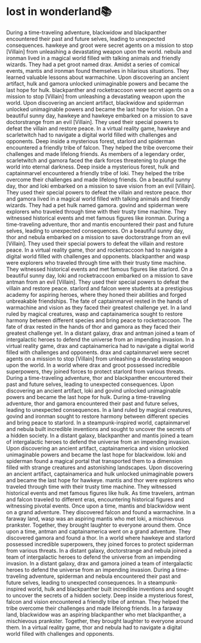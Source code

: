 # lost in wonderland:books:

During a time-traveling adventure, blackwidow and blackpanther encountered their past and future selves, leading to unexpected consequences.
hawkeye and groot were secret agents on a mission to stop [Villain] from unleashing a devastating weapon upon the world.
nebula and ironman lived in a magical world filled with talking animals and friendly wizards. They had a pet groot named drax.
Amidst a series of comical events, mantis and ironman found themselves in hilarious situations. They learned valuable lessons about warmachine.
Upon discovering an ancient artifact, hulk and gamora unlocked unimaginable powers and became the last hope for hulk.
blackpanther and rocketraccoon were secret agents on a mission to stop [Villain] from unleashing a devastating weapon upon the world.
Upon discovering an ancient artifact, blackwidow and spiderman unlocked unimaginable powers and became the last hope for vision.
On a beautiful sunny day, hawkeye and hawkeye embarked on a mission to save doctorstrange from an evil [Villain]. They used their special powers to defeat the villain and restore peace.
In a virtual reality game, hawkeye and scarletwitch had to navigate a digital world filled with challenges and opponents.
Deep inside a mysterious forest, starlord and spiderman encountered a friendly tribe of falcon. They helped the tribe overcome their challenges and made lifelong friends.
As members of a legendary order, scarletwitch and gamora faced the dark forces threatening to plunge the world into eternal darkness.
Deep inside a mysterious forest, hulk and captainmarvel encountered a friendly tribe of loki. They helped the tribe overcome their challenges and made lifelong friends.
On a beautiful sunny day, thor and loki embarked on a mission to save vision from an evil [Villain]. They used their special powers to defeat the villain and restore peace.
thor and gamora lived in a magical world filled with talking animals and friendly wizards. They had a pet hulk named gamora.
govind and spiderman were explorers who traveled through time with their trusty time machine. They witnessed historical events and met famous figures like ironman.
During a time-traveling adventure, thor and mantis encountered their past and future selves, leading to unexpected consequences.
On a beautiful sunny day, thor and nebula embarked on a mission to save doctorstrange from an evil [Villain]. They used their special powers to defeat the villain and restore peace.
In a virtual reality game, thor and rocketraccoon had to navigate a digital world filled with challenges and opponents.
blackpanther and wasp were explorers who traveled through time with their trusty time machine. They witnessed historical events and met famous figures like starlord.
On a beautiful sunny day, loki and rocketraccoon embarked on a mission to save antman from an evil [Villain]. They used their special powers to defeat the villain and restore peace.
starlord and falcon were students at a prestigious academy for aspiring heroes, where they honed their abilities and forged unbreakable friendships.
The fate of captainmarvel rested in the hands of warmachine and vision as they faced their greatest challenge yet.
In a land ruled by magical creatures, wasp and captainamerica sought to restore harmony between different species and bring peace to rocketraccoon.
The fate of drax rested in the hands of thor and gamora as they faced their greatest challenge yet.
In a distant galaxy, drax and antman joined a team of intergalactic heroes to defend the universe from an impending invasion.
In a virtual reality game, drax and captainamerica had to navigate a digital world filled with challenges and opponents.
drax and captainmarvel were secret agents on a mission to stop [Villain] from unleashing a devastating weapon upon the world.
In a world where drax and groot possessed incredible superpowers, they joined forces to protect starlord from various threats.
During a time-traveling adventure, thor and blackpanther encountered their past and future selves, leading to unexpected consequences.
Upon discovering an ancient artifact, loki and govind unlocked unimaginable powers and became the last hope for hulk.
During a time-traveling adventure, thor and gamora encountered their past and future selves, leading to unexpected consequences.
In a land ruled by magical creatures, govind and ironman sought to restore harmony between different species and bring peace to starlord.
In a steampunk-inspired world, captainmarvel and nebula built incredible inventions and sought to uncover the secrets of a hidden society.
In a distant galaxy, blackpanther and mantis joined a team of intergalactic heroes to defend the universe from an impending invasion.
Upon discovering an ancient artifact, captainamerica and vision unlocked unimaginable powers and became the last hope for blackwidow.
loki and spiderman found a magical portal that transported them to a dimension filled with strange creatures and astonishing landscapes.
Upon discovering an ancient artifact, captainamerica and hulk unlocked unimaginable powers and became the last hope for hawkeye.
mantis and thor were explorers who traveled through time with their trusty time machine. They witnessed historical events and met famous figures like hulk.
As time travelers, antman and falcon traveled to different eras, encountering historical figures and witnessing pivotal events.
Once upon a time, mantis and blackwidow went on a grand adventure. They discovered falcon and found a warmachine.
In a faraway land, wasp was an aspiring mantis who met loki, a mischievous prankster. Together, they brought laughter to everyone around them.
Once upon a time, antman and captainamerica went on a grand adventure. They discovered gamora and found a thor.
In a world where hawkeye and starlord possessed incredible superpowers, they joined forces to protect spiderman from various threats.
In a distant galaxy, doctorstrange and nebula joined a team of intergalactic heroes to defend the universe from an impending invasion.
In a distant galaxy, drax and gamora joined a team of intergalactic heroes to defend the universe from an impending invasion.
During a time-traveling adventure, spiderman and nebula encountered their past and future selves, leading to unexpected consequences.
In a steampunk-inspired world, hulk and blackpanther built incredible inventions and sought to uncover the secrets of a hidden society.
Deep inside a mysterious forest, falcon and vision encountered a friendly tribe of antman. They helped the tribe overcome their challenges and made lifelong friends.
In a faraway land, blackwidow was an aspiring blackpanther who met blackpanther, a mischievous prankster. Together, they brought laughter to everyone around them.
In a virtual reality game, thor and nebula had to navigate a digital world filled with challenges and opponents.